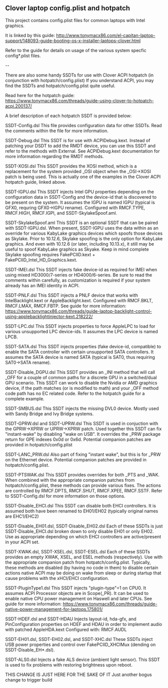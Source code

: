 ## Clover laptop config.plist and hotpatch

This project contains config.plist files for common laptops with Intel graphics.

It is linked by this guide: http://www.tonymacx86.com/el-capitan-laptop-support/148093-guide-booting-os-x-installer-laptops-clover.html

Refer to the guide for details on usage of the various system specfic config*.plist files.

--

There are also some handy SSDTs for use with Clover ACPI hotpatch (in conjunction with hotpatch/config.plist)
If you understand ACPI, you may find the SSDTs and hotpatch/config.plist quite useful.

Read here for the hotpatch guide:
https://www.tonymacx86.com/threads/guide-using-clover-to-hotpatch-acpi.200137/

A brief description of each hotpatch SSDT is provided below:

SSDT-Config.dsl
This file provides configuration data for other SSDTs.  Read the comments within the file for more information.

SSDT-Debug.dsl
This SSDT is for use with ACPIDebug.kext.  Instead of patching your DSDT to add the RMDT device, you can use this SSDT and refer to the methods with External.  See ACPIDebug.kext documentation for more information regarding the RMDT methods.

SSDT-XOSI.dsl
This SSDT provides the XOSI method, which is a replacement for the system provided _OSI object when the _OSI->XOSI patch is being used.  This is actually one of the examples in the Clover ACPI hotpatch guide, linked above.

SSDT-IGPU.dsl
This SSDT injects Intel GPU properties depending on the configuration data in SSDT-Config and the device-id that is discovered to be present on the system.  It assumes the IGPU is named IGPU (typical is GFX0, requring GFX0->IGPU rename).
Configured with RMCF.TYPE, RMCF.HIGH, RMCF.IGPI, and SSDT-SkylakeSpoof.aml.

SSDT-SkylakeSpoof.aml
This SSDT is an optional SSDT that can be paired with SSDT-IGPU.dsl.  When present, SSDT-IGPU uses the data within as an override for various KabyLake graphics devices which spoofs those devices as Skylake.  Prior to 10.12.6, Skylake spoofing is the only option for KabyLake graphics.  And even with 10.12.6 (or later, including 10.13.x), it still may be useful to spoof KabyLake graphics as Skyake.  Keep in mind complete Skylake spoofing requires FakePCIID.kext + FakePCIID_Intel_HD_Graphics.kext.

SSDT-IMEI.dsl
This SSDT injects fake device-id as required for IMEI when using mixed HD3000/7-series or HD4000/6-series.
Be sure to read the comments within carefully, as customization is required if your system already has an IMEI identity in ACPI.

SSDT-PNLF.dsl
This SSDT injects a PNLF device that works with IntelBacklight.kext or AppleBacklight.kext.
Configured with RMCF.BKLT, RMCF.LMAX, RMCF.FBTP.
See guide for more information: https://www.tonymacx86.com/threads/guide-laptop-backlight-control-using-applebacklightinjector-kext.218222/

SSDT-LPC.dsl
This SSDT injects properties to force AppleLPC to load for various unsupported LPC device-ids.  It assumes the LPC device is named LPCB.

SSDT-SATA.dsl
This SSDT injects properties (fake device-id, compatible) to enable the SATA controller with certain unsupported SATA controllers.  It assumes the SATA device is named SATA (typical is SAT0, thus requiring SAT0->SATA rename).

SSDT-Disable_DGPU.dsl
This SSDT provides an _INI method that will call _OFF for a couple of common paths for a discrete GPU in a switched/dual GPU scenario.  This SSDT can work to disable the Nvidia or AMD graphics device, if the path matches (or is modified to math) and your _OFF method code path has no EC related code.
Refer to the hotpatch guide for a complete example.

SSDT-SMBUS.dsl
This SSDT injects the missing DVL0 device.  Mostly used with Sandy Bridge and Ivy Bridge systems.

SSDT-GPRW.dsl and SSDT-UPRW.dsl
This SSDT  is used in conjuction with the GPRW->XPRW or UPRW->XPRW patch.  Used together this SSDT can fix "instant-wake" by disabling "wake on USB".  It overrides the _PRW package return for GPE indexes 0x0d or 0x6d.
Potential companion patches are provided in hotpatch/config.plist 

SSDT-LANC_PRW.dsl
Also part of fixing "instant wake", but this is for _PRW on the Ethernet device.
Potential companion patches are provided in hotpatch/config.plist.

SSDT-PTSWAK.dsl
This SSDT provides overrides for both _PTS and _WAK.
When combined with the appropriate companion patches from hotpatch/config.plist, these methods can provide various fixes.
The actions are controlled by RMCF.DPTS, RMCF.SHUT, RMCF.XPEE, RMCF.SSTF.
Refer to SSDT-Config.dsl for more information on those options.

SSDT-Disable_EHCI.dsl
This SSDT can disable both EHCI controllers.  It is assumed both have been renamed to EH01/EH02 (typically original names are EHC1/EHC2)

SSDT-Disable_EH01.dsl, SSDT-Disable_EH02.dsl
Each of these SSDTs is just SSDT-Disable_EHCI.dsl broken down to only disable EH01 or only EH02.
Use as appropriate depending on which EHCI controllers are active/present in your ACPI set.

SSDT-XWAK.dsl, SSDT-XSEL.dsl, SSDT-ESEL.dsl
Each of these SSDTs provides an empty XWAK, XSEL, and ESEL methods (respectively).
Use with the appropriate companion patch from hotpatch/config.plist.
Typically, these methods are disabled (by having no code in them) to disable certain actions native ACPI may be doing on wake from sleep or during startup that cause problems with the xHCI/EHCI configuration.

SSDT-PluginType1.dsl
This SSDT injects "plugin-type"=1 on CPU0.  It assumes ACPI Processor objects are in Scope(_PR).
It can be used to enable native CPU power management on Haswell and later CPUs.
See guide for more information: https://www.tonymacx86.com/threads/guide-native-power-management-for-laptops.175801/

SSDT-HDEF.dsl and SSDT-HDAU
Injects layout-id, hda-gfx, and PinConfiguration properties on HDEF and HDAU in order to implement audio with patched AppleHDA.kext
Configured with: RMCF.AUDL

SSDT-EH01.dsl, SSDT-EH02.dsl, and SSDT-XHC.dsl
These SSDTs  inject USB power properties and control over FakePCIID_XHCIMux (dending on SSDT-Disable_EH*.dsl).

SSDT-ALS0.dsl
Injects a fake ALS device (ambient light sensor).  This SSDT is used to fix problems with restoring brightness upon reboot.

THIS CHANGE IS JUST HERE FOR THE SAKE OF IT
Just another bogus change to trigger build